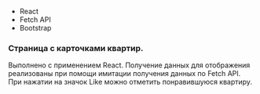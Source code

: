 - React
- Fetch API
- Bootstrap

<h3>Страница с карточками квартир.</h3>

Выполнено с применением React.
Получение данных для отображения реализованы при помощи имитации получения данных по Fetch API.
При нажатии на значок Like можно отметить понравившуюся квартиру. 
